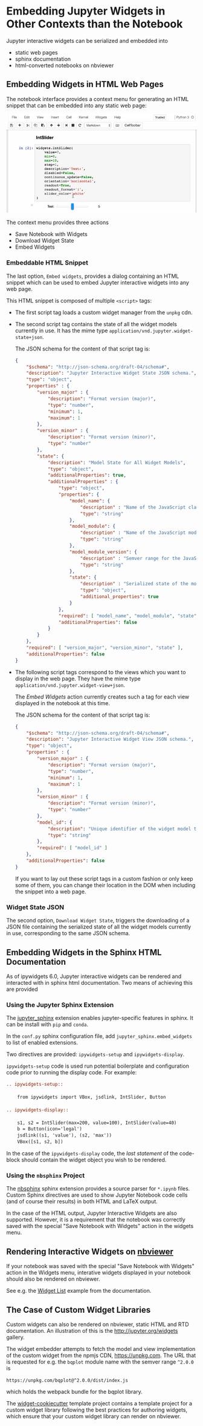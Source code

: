 # Embedding Jupyter Widgets in Other Contexts than the Notebook

Jupyter interactive widgets can be serialized and embedded into

 - static web pages
 - sphinx documentation
 - html-converted notebooks on nbviewer

## Embedding Widgets in HTML Web Pages

The notebook interface provides a context menu for generating an HTML snippet
that can be embedded into any static web page:

![embedding](./embed.gif)

The context menu provides three actions

 - Save Notebook with Widgets
 - Download Widget State
 - Embed Widgets

### Embeddable HTML Snippet

The last option, `Embed widgets`, provides a dialog containing an HTML snippet
which can be used to embed Jupyter interactive widgets into any web page.

This HTML snippet is composed of multiple `<script>` tags:

 - The first script tag loads a custom widget manager from the `unpkg` cdn.
 - The second script tag contains the state of all the widget models currently
   in use. It has the mime type `application/vnd.jupyter.widget-state+json`.

   The JSON schema for the content of that script tag is:

    ```json
    {
        "$schema": "http://json-schema.org/draft-04/schema#",
        "description": "Jupyter Interactive Widget State JSON schema.",
        "type": "object",
        "properties" : {
            "version_major" : {
                "description": "Format version (major)",
                "type": "number",
                "minimum": 1,
                "maximum": 1
            },
            "version_minor" : {
                "description": "Format version (minor)",
                "type": "number"
            },
            "state": {
                "description": "Model State for All Widget Models",
                "type": "object",
                "additionalProperties": true,
                "additionalProperties" : {
                    "type": "object",
                    "properties": {
                        "model_name": {
                            "description" : "Name of the JavaScript class holding the model implementation",
                            "type": "string"
                        },
                        "model_module": {
                            "description" : "Name of the JavaScript module holding the model implementation",
                            "type": "string"
                        },
                        "model_module_version": {
                            "description" : "Semver range for the JavaScript module holding the model implementation",
                            "type": "string"
                        },
                        "state": {
                            "description" : "Serialized state of the model",
                            "type": "object",
                            "additional_properties": true
                        }
                    },
                    "required": [ "model_name", "model_module", "state" ],
                    "additionalProperties": false
                }
            }
        },
        "required": [ "version_major", "version_minor", "state" ],
        "additionalProperties": false
    }
    ```

- The following script tags correspond to the views which you want to display
  in the web page. They have the mime type `application/vnd.jupyter.widget-view+json`.

  The *Embed Widgets* action currently creates such a tag for each view
  displayed in the notebook at this time.

  The JSON schema for the content of that script tag is:

    ```json
    {
        "$schema": "http://json-schema.org/draft-04/schema#",
        "description": "Jupyter Interactive Widget View JSON schema.",
        "type": "object",
        "properties" : {
            "version_major" : {
                "description": "Format version (major)",
                "type": "number",
                "minimum": 1,
                "maximum": 1
            },
            "version_minor" : {
                "description": "Format version (minor)",
                "type": "number"
            },
            "model_id": {
                "description": "Unique identifier of the widget model to be displayed",
                "type": "string"
            },
            "required": [ "model_id" ]
        },
        "additionalProperties": false
    }
    ```

  If you want to lay out these script tags in a custom fashion or only keep
  some of them, you can change their location in the DOM when including the
  snippet into a web page.

### Widget State JSON

The second option, `Download Widget State`, triggers the downloading of a JSON
file containing the serialized state of all the widget models currently in use,
corresponding to the same JSON schema.

## Embedding Widgets in the Sphinx HTML Documentation

As of ipywidgets 6.0, Jupyter interactive widgets can be rendered and
interacted with in sphinx html documentation. Two means of achieving this are
provided

### Using the Jupyter Sphinx Extension

The [jupyter_sphinx](https://github.com/jupyter/jupyter-sphinx) extension
enables jupyter-specific features in sphinx. It can be install with `pip` and
`conda`.

In the `conf.py` sphinx configuration file, add `jupyter_sphinx.embed_widgets`
to list of enabled extensions.

Two directives are provided: `ipywidgets-setup` and `ipywidgets-display`.

`ipywidgets-setup` code is used run potential boilerplate and configuration
code prior to running the display code. For example:

```rst
.. ipywidgets-setup::

    from ipywidgets import VBox, jsdlink, IntSlider, Button

.. ipywidgets-display::

    s1, s2 = IntSlider(max=200, value=100), IntSlider(value=40)
    b = Button(icon='legal')
    jsdlink((s1, 'value'), (s2, 'max'))
    VBox([s1, s2, b])
```

In the case of the `ipywidgets-display` code, the *last statement* of the
code-block should contain the widget object you wish to be rendered.

### Using the `nbsphinx` Project

The [nbsphinx](https://github.com/spatialaudio/nbsphinx) sphinx extension
provides a source parser for `*.ipynb` files. Custom Sphinx directives are used
to show Jupyter Notebook code cells (and of course their results) in both HTML
and LaTeX output.

In the case of the HTML output, Jupyter Interactive Widgets are also supported.
However, it is a requirement that the notebook was correctly saved with the
special "Save Notebook with Widgets" action in the widgets menu.

## Rendering Interactive Widgets on [nbviewer](http://nbviewer.jupyter.org/)

If your notebook was saved with the special "Save Notebook with Widgets" action
in the Widgets menu, interative widgets displayed in your notebook should also
be rendered on nbviewer.

See e.g. the [Widget List](http://nbviewer.jupyter.org/github/ipython/ipywidgets/blob/master/docs/source/examples/Widget%20List.ipynb)
example from the documentation.

## The Case of Custom Widget Libraries

Custom widgets can also be rendered on nbviewer, static HTML and RTD
documentation. An illustration of this is the http://jupyter.org/widgets
gallery.

The widget embedder attempts to fetch the model and view implementation of the
custom widget from the npmjs CDN, https://unpkg.com. The URL that is requested
for e.g. the `bqplot` module name with the semver range `^2.0.0` is

`https://unpkg.com/bqplot@^2.0.0/dist/index.js`

which holds the webpack bundle for the bqplot library.

The [widget-cookiecutter](https://github.com/jupyter/widget-cookiecutter)
template project contains a template project for a custom widget library
following the best practices for authoring widgets, which ensure that your
custom widget library can render on nbviewer.

